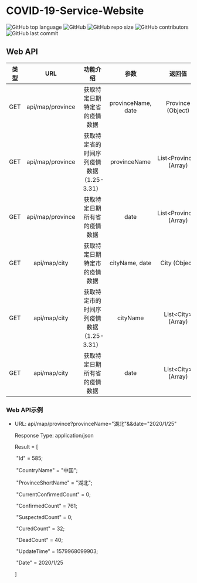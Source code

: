 # COVID-19-Service-Website

![GitHub top language](https://img.shields.io/github/languages/top/ashyseer/COVID-19-Service-Website?color=green)  ![GitHub](https://img.shields.io/github/license/ashyseer/COVID-19-Service-Website?color=blueviolet)  ![GitHub repo size](https://img.shields.io/github/repo-size/ashyseer/COVID-19-Service-Website)  ![GitHub contributors](https://img.shields.io/github/contributors/ashyseer/COVID-19-Service-Website)  ![GitHub last commit](https://img.shields.io/github/last-commit/ashyseer/COVID-19-Service-Website)

## Web API

| 类型 |       URL        |                 功能介绍                  |        参数        |         返回值          |
| :--: | :--------------: | :---------------------------------------: | :----------------: | :---------------------: |
| GET  | api/map/province |       获取特定日期特定省的疫情数据        | provinceName, date |    Province (Object)    |
| GET  | api/map/province | 获取特定省的时间序列疫情数据（1.25-3.31） |    provinceName    | List\<Province> (Array) |
| GET  | api/map/province |       获取特定日期所有省的疫情数据        |        date        | List\<Province> (Array) |
| GET  |   api/map/city   |       获取特定日期特定市的疫情数据        |   cityName, date   |      City (Object)      |
| GET  |   api/map/city   | 获取特定市的时间序列疫情数据（1.25-3.31） |      cityName      |   List\<City> (Array)   |
| GET  |   api/map/city   |       获取特定日期所有省的疫情数据        |        date        |   List\<City> (Array)   |

### Web API示例

- URL: api/map/province?provinceName="湖北"&&date="2020/1/25"

  Response Type: application/json

  Result = [

  ​		"Id" = 585;

  ​		"CountryName" = "中国";

  ​		"ProvinceShortName" = "湖北";

  ​		"CurrentConfirmedCount" = 0;

  ​		"ConfirmedCount" = 761;

  ​		"SuspectedCount" = 0;

  ​		"CuredCount" = 32;

  ​		"DeadCount" = 40;

  ​		"UpdateTime" = 1579968099903;

  ​		"Date" = 2020/1/25

  ]



